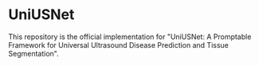 # UniUSNet
This repository is the official implementation for "UniUSNet: A Promptable Framework for Universal Ultrasound Disease Prediction and Tissue Segmentation".
